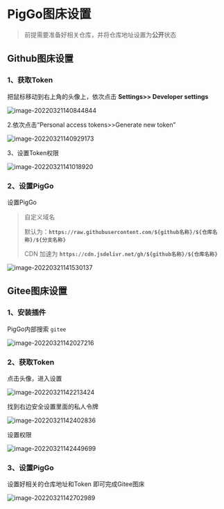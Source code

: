 # PigGo图床设置

> 前提需要准备好相关仓库，并将仓库地址设置为**公开**状态

## Github图床设置

### 1、获取Token

把鼠标移动到右上角的头像上，依次点击 **Settings>> Developer settings**

![image-20220321140844844](https://cdn.jsdelivr.net/gh/moomhub/notes_images01/images/image-20220321140844844.png)

2.依次点击“Personal access tokens>>Generate new token”

![image-20220321140929173](https://cdn.jsdelivr.net/gh/moomhub/notes_images01/images/image-20220321140929173.png)

3、设置Token权限

![image-20220321141018920](https://cdn.jsdelivr.net/gh/moomhub/notes_images01/images/image-20220321141018920.png)

### 2、设置PigGo

设置PigGo

> 自定义域名
>
> 默认为：**`https://raw.githubusercontent.com/${github名称}/${仓库名称}/${分支名称}`**
>
> CDN 加速为 **`https://cdn.jsdelivr.net/gh/${github名称}/${仓库名称}`**

![image-20220321141530137](https://cdn.jsdelivr.net/gh/moomhub/notes_images01/images/image-20220321141530137.png)



## Gitee图床设置

### 1、安装插件

PigGo内部搜索 `gitee`

![image-20220321142027216](https://cdn.jsdelivr.net/gh/moomhub/notes_images01/images/image-20220321142027216.png)

### 2、获取Token

点击头像，进入设置

![image-20220321142213424](https://cdn.jsdelivr.net/gh/moomhub/notes_images01/images/image-20220321142213424.png)

找到右边安全设置里面的私人令牌

![image-20220321142402836](https://cdn.jsdelivr.net/gh/moomhub/notes_images01/images/image-20220321142402836.png)

设置权限

![image-20220321142449699](https://cdn.jsdelivr.net/gh/moomhub/notes_images01/images/image-20220321142449699.png)



### 3、设置PigGo

设置好相关的仓库地址和Token 即可完成Gitee图床

![image-20220321142702989](https://cdn.jsdelivr.net/gh/moomhub/notes_images01/images/image-20220321142702989.png)
